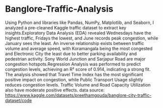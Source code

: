 # Banglore-Traffic-Analysis
Using Python and libraries like Pandas, NumPy, Matplotlib, and Seaborn, I analyzed a pre-cleaned Kaggle traffic dataset to extract key insights.Exploratory Data Analysis (EDA) revealed Wednesdays have the highest traffic, Fridays the lowest, and June records peak congestion, while January sees the least. An inverse relationship exists between traffic volume and average speed, with Koramangala being the most congested and Electronic City the least due to better parking availability and pedestrian activity. Sony World Junction and Sarjapur Road are major congestion hotspots.Regression Analysis was performed to predict congestion levels, achieving an R² score of 0.914, indicating a strong fit. The analysis showed that Travel Time Index has the most significant positive impact on congestion, while Public Transport Usage slightly reduces congestion levels. Traffic Volume and Road Capacity Utilization also have moderate positive effects.
data source: https://www.kaggle.com/datasets/preethamgouda/banglore-city-traffic-dataset/code
